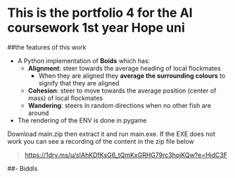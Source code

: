 # This is the portfolio 4 for the AI coursework 1st year Hope uni

##the features of this work
 - A Python implementation of **Boids** which has:
   - **Alignment**: steer towards the average heading of local flockmates 
     - When they are aligned they **average the surrounding colours** to signify that they are aligned
   - **Cohesion**: steer to move towards the average position (center of mass) of local flockmates
   - **Wandering**: steers in random directions when no other fish are around
 - The rendering of the ENV is done in pygame

Download main.zip then extract it and run main.exe. If the EXE does not work you can see a recording of the content in the zip file below

> https://1drv.ms/u/s!AhKDfKsG6_tQmKxGRHG79rc3hojKQw?e=HjdC3F

##- Biddls

